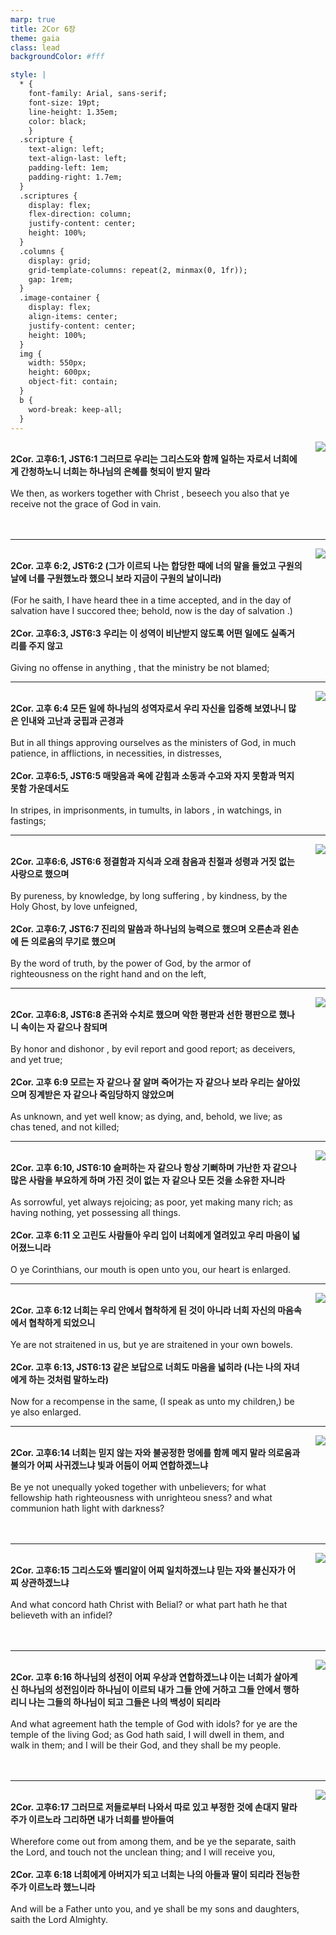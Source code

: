 ```yaml
---
marp: true
title: 2Cor 6장
theme: gaia
class: lead
backgroundColor: #fff

style: |
  * {
    font-family: Arial, sans-serif;
    font-size: 19pt;
    line-height: 1.35em;
    color: black;
    }
  .scripture {
    text-align: left;
    text-align-last: left;
    padding-left: 1em;
    padding-right: 1.7em;
  }
  .scriptures {
    display: flex;
    flex-direction: column;
    justify-content: center;
    height: 100%;
  }
  .columns {
    display: grid;
    grid-template-columns: repeat(2, minmax(0, 1fr));
    gap: 1rem;
  }
  .image-container {
    display: flex;
    align-items: center;
    justify-content: center;
    height: 100%;
  }
  img {
    width: 550px;
    height: 600px;
    object-fit: contain;
  }
  b {
    word-break: keep-all;
  }
---
```


<div class="columns">
  <div class="scriptures">
    <br>
    <div class="scripture">
      <b>2Cor. 고후6:1, JST6:1 그러므로 우리는 그리스도와 함께 일하는 자로서 너희에게 간청하노니 너희는 하나님의 은혜를 헛되이 받지 말라 
      </b>
    </div>
    <br>
    <div class="scripture">We then, as workers together with Christ , beseech you also that ye receive not the grace of God in vain. 
    </div>
    <br>
    <div class="scripture">
      <b>
      </b>
    </div>
    <br>
    <div class="scripture">
    </div>         
  </div>
  <div class="image-container">
    <img src='../../pictures/picture_76.jpg'>
  </div>
</div>

---

<div class="columns">
  <div class="scriptures">
    <br>
    <div class="scripture">
      <b>2Cor. 고후 6:2, JST6:2 (그가 이르되 나는 합당한 때에 너의 말을 들었고 구원의 날에 너를 구원했노라 했으니 보라 지금이 구원의 날이니라) 
      </b>
    </div>
    <br>
    <div class="scripture">(For he saith, I have heard thee in a time accepted, and in the day of salvation have I succored thee; behold, now is the day of salvation .) 
    </div>
    <br>
    <div class="scripture">
      <b>2Cor. 고후6:3, JST6:3 우리는 이 성역이 비난받지 않도록 어떤 일에도 실족거리를 주지 않고 
      </b>
    </div>
    <br>
    <div class="scripture">Giving no offense in anything , that the ministry be not blamed; 
    </div>         
  </div>
  <div class="image-container">
    <img src='../../pictures/picture_142.jpg'>
  </div>
</div>

---

<div class="columns">
  <div class="scriptures">
    <br>
    <div class="scripture">
      <b>2Cor. 고후 6:4 모든 일에 하나님의 성역자로서 우리 자신을 입증해 보였나니 많은 인내와 고난과 궁핍과 곤경과 
      </b>
    </div>
    <br>
    <div class="scripture">But in all things approving ourselves as the ministers of God, in much patience, in afflictions, in necessities, in distresses, 
    </div>
    <br>
    <div class="scripture">
      <b>2Cor. 고후6:5, JST6:5 매맞음과 옥에 갇힘과 소동과 수고와 자지 못함과 먹지 못함 가운데서도 
      </b>
    </div>
    <br>
    <div class="scripture">In stripes, in imprisonments, in tumults, in labors , in watchings, in fastings; 
    </div>         
  </div>
  <div class="image-container">
    <img src='../../pictures/picture_100.jpg'>
  </div>
</div>

---

<div class="columns">
  <div class="scriptures">
    <br>
    <div class="scripture">
      <b>2Cor. 고후6:6, JST6:6 정결함과 지식과 오래 참음과 친절과 성령과 거짓 없는 사랑으로 했으며 
      </b>
    </div>
    <br>
    <div class="scripture">By pureness, by knowledge, by long suffering , by kindness, by the Holy Ghost, by love unfeigned, 
    </div>
    <br>
    <div class="scripture">
      <b>2Cor. 고후6:7, JST6:7 진리의 말씀과 하나님의 능력으로 했으며 오른손과 왼손에 든 의로움의 무기로 했으며 
      </b>
    </div>
    <br>
    <div class="scripture">By the word of truth, by the power of God, by the armor of righteousness on the right hand and on the left, 
    </div>         
  </div>
  <div class="image-container">
    <img src='../../pictures/picture_1.jpg'>
  </div>
</div>

---

<div class="columns">
  <div class="scriptures">
    <br>
    <div class="scripture">
      <b>2Cor. 고후6:8, JST6:8 존귀와 수치로 했으며 악한 평판과 선한 평판으로 했나니 속이는 자 같으나 참되며 
      </b>
    </div>
    <br>
    <div class="scripture">By honor and dishonor , by evil report and good report; as deceivers, and yet true; 
    </div>
    <br>
    <div class="scripture">
      <b>2Cor. 고후 6:9 모르는 자 같으나 잘 알며 죽어가는 자 같으나 보라 우리는 살아있으며 징계받은 자 같으나 죽임당하지 않았으며 
      </b>
    </div>
    <br>
    <div class="scripture">As unknown, and yet well know; as dying, and, behold, we live; as chas tened, and not killed; 
    </div>         
  </div>
  <div class="image-container">
    <img src='../../pictures/picture_82.jpg'>
  </div>
</div>

---

<div class="columns">
  <div class="scriptures">
    <br>
    <div class="scripture">
      <b>2Cor. 고후 6:10, JST6:10 슬퍼하는 자 같으나 항상 기뻐하며 가난한 자 같으나 많은 사람을 부요하게 하며 가진 것이 없는 자 같으나 모든 것을 소유한 자니라 
      </b>
    </div>
    <br>
    <div class="scripture">As sorrowful, yet always rejoicing; as poor, yet making many rich; as having nothing, yet possessing all things. 
    </div>
    <br>
    <div class="scripture">
      <b>2Cor. 고후 6:11 오 고린도 사람들아 우리 입이 너희에게 열려있고 우리 마음이 넓어졌느니라 
      </b>
    </div>
    <br>
    <div class="scripture">O ye Corinthians, our mouth is open unto you, our heart is enlarged. 
    </div>         
  </div>
  <div class="image-container">
    <img src='../../pictures/picture_34.jpg'>
  </div>
</div>

---

<div class="columns">
  <div class="scriptures">
    <br>
    <div class="scripture">
      <b>2Cor. 고후 6:12 너희는 우리 안에서 협착하게 된 것이 아니라 너희 자신의 마음속에서 협착하게 되었으니 
      </b>
    </div>
    <br>
    <div class="scripture">Ye are not straitened in us, but ye are straitened in your own bowels. 
    </div>
    <br>
    <div class="scripture">
      <b>2Cor. 고후 6:13, JST6:13 같은 보답으로 너희도 마음을 넓히라 (나는 나의 자녀에게 하는 것처럼 말하노라) 
      </b>
    </div>
    <br>
    <div class="scripture">Now for a recompense in the same, (I speak as unto my children,) be ye also enlarged. 
    </div>         
  </div>
  <div class="image-container">
    <img src='../../pictures/picture_99.jpg'>
  </div>
</div>

---

<div class="columns">
  <div class="scriptures">
    <br>
    <div class="scripture">
      <b>2Cor. 고후6:14 너희는 믿지 않는 자와 불공정한 멍에를 함께 메지 말라 의로움과 불의가 어찌 사귀겠느냐 빛과 어둠이 어찌 연합하겠느냐 
      </b>
    </div>
    <br>
    <div class="scripture">Be ye not unequally yoked together with unbelievers; for what fellowship hath righteousness with unrighteou sness? and what communion hath light with darkness? 
    </div>
    <br>
    <div class="scripture">
      <b>
      </b>
    </div>
    <br>
    <div class="scripture">
    </div>         
  </div>
  <div class="image-container">
    <img src='../../pictures/picture_103.jpg'>
  </div>
</div>

---

<div class="columns">
  <div class="scriptures">
    <br>
    <div class="scripture">
      <b>2Cor. 고후6:15 그리스도와 벨리알이 어찌 일치하겠느냐 믿는 자와 불신자가 어찌 상관하겠느냐 
      </b>
    </div>
    <br>
    <div class="scripture">And what concord hath Christ with Belial? or what part hath he that believeth with an infidel? 
    </div>
    <br>
    <div class="scripture">
      <b>
      </b>
    </div>
    <br>
    <div class="scripture">
    </div>         
  </div>
  <div class="image-container">
    <img src='../../pictures/picture_63.jpg'>
  </div>
</div>

---

<div class="columns">
  <div class="scriptures">
    <br>
    <div class="scripture">
      <b>2Cor. 고후 6:16 하나님의 성전이 어찌 우상과 연합하겠느냐 이는 너희가 살아계신 하나님의 성전임이라 하나님이 이르되 내가 그들 안에 거하고 그들 안에서 행하리니 나는 그들의 하나님이 되고 그들은 나의 백성이 되리라 
      </b>
    </div>
    <br>
    <div class="scripture">And what agreement hath the temple of God with idols? for ye are the temple of the living God; as God hath said, I will dwell in them, and walk in them; and I will be their God, and they shall be my people. 
    </div>
    <br>
    <div class="scripture">
      <b>
      </b>
    </div>
    <br>
    <div class="scripture">
    </div>         
  </div>
  <div class="image-container">
    <img src='../../pictures/picture_2.jpg'>
  </div>
</div>

---

<div class="columns">
  <div class="scriptures">
    <br>
    <div class="scripture">
      <b>2Cor. 고후6:17 그러므로 저들로부터 나와서 따로 있고 부정한 것에 손대지 말라 주가 이르노라 그리하면 내가 너희를 받아들여 
      </b>
    </div>
    <br>
    <div class="scripture">Wherefore come out from among them, and be ye the separate, saith the Lord, and touch not the unclean thing; and I will receive you, 
    </div>
    <br>
    <div class="scripture">
      <b>2Cor. 고후 6:18 너희에게 아버지가 되고 너희는 나의 아들과 딸이 되리라 전능한 주가 이르노라 했느니라 
      </b>
    </div>
    <br>
    <div class="scripture">And will be a Father unto you, and ye shall be my sons and daughters, saith the Lord Almighty.
    </div>         
  </div>
  <div class="image-container">
    <img src='../../pictures/picture_8.jpg'>
  </div>
</div>

